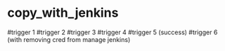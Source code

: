 # copy_with_jenkins
#trigger 1
#trigger 2
#trigger 3
#trigger 4
#trigger 5 (success)
#trigger 6 (with removing cred from manage jenkins)
